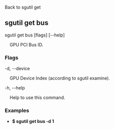 Back to sgutil get


## sgutil get bus

sgutil get bus [flags] [--help]

  &nbsp; &nbsp; GPU PCI Bus ID.


### Flags
-d, --device 

  &nbsp; &nbsp; GPU Device Index (according to sgutil examine).


-h, --help 

  &nbsp; &nbsp; Help to use this command.


### Examples
* **$ sgutil get bus -d 1**
